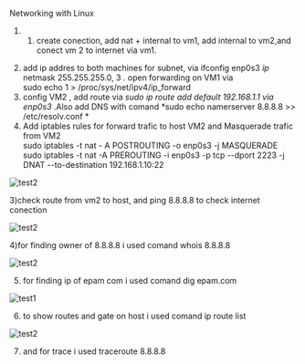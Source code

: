 Networking with Linux

1) 1. create conection, add nat + internal to vm1, add internal to vm2,and conect vm 2 to internet via vm1.
2. add ip addres to both machines for subnet,
via ifconfig enp0s3 *ip* netmask 255.255.255.0,
3 .  open forwarding on VM1 via         
sudo echo 1 > /proc/sys/net/ipv4/ip_forward
4. config VM2 , add route via *sudo ip route add default 192.168.1.1 via enp0s3* .Also add DNS with comand   *sudo echo namerserver 8.8.8.8 >> /etc/resolv.conf *
5. Add iptables rules for forward trafic to host VM2 and Masquerade trafic from VM2  
sudo iptables -t nat - A POSTROUTING -o enp0s3 -j MASQUERADE
sudo iptables -t nat -A PREROUTING -i enp0s3 -p tcp --dport 2223 -j DNAT --to-destination 192.168.1.10:22   

![test2](http://github.com/uklusu/DevOps_online_Lvov_2021Q4/blob/master/m6/task1/image/1.png?raw=true)


3)check route from vm2 to host, and ping 8.8.8.8 to check internet conection

![test2](http://github.com/uklusu/DevOps_online_Lvov_2021Q4/blob/master/m6/task1/image/2.png?raw=true)


4)for finding owner of 8.8.8.8 i used comand whois 8.8.8.8  

![test2](http://github.com/uklusu/DevOps_online_Lvov_2021Q4/blob/master/m6/task1/image/3.png?raw=true)


5) for finding ip of epam com i used comand dig epam.com 

![test1](http://github.com/uklusu/DevOps_online_Lvov_2021Q4/blob/master/m6/task1/image/4.png?raw=true)


6) to show routes and gate on host i used comand 
ip route list              

 ![test2](http://github.com/uklusu/DevOps_online_Lvov_2021Q4/blob/master/m6/task1/image/5.png?raw=true)

7) and for trace i used traceroute 8.8.8.8
